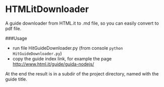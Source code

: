 HTMLitDownloader
================

A guide downloader from HTML.it to .md file, so you can easily convert to pdf file.


###Usage 

- run file HitGuideDownloader.py (from console <code>python HitGuideDownloader.py</code>) 
- copy the guide index link, for example the page http://www.html.it/guide/guida-nodejs/

At the end the result is in a subdir of the project directory, named with the guide title.
